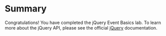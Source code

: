 # Summary

Congratulations! You have completed the jQuery Event Basics lab. To learn more about the jQuery API, please see the official [jQuery](https://api.jquery.com/) documentation.
